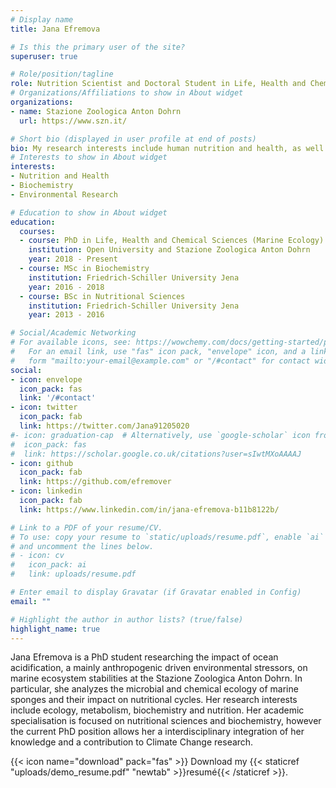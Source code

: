 ```yaml
---
# Display name
title: Jana Efremova

# Is this the primary user of the site?
superuser: true

# Role/position/tagline
role: Nutrition Scientist and Doctoral Student in Life, Health and Chemical Sciences
# Organizations/Affiliations to show in About widget
organizations:
- name: Stazione Zoologica Anton Dohrn
  url: https://www.szn.it/

# Short bio (displayed in user profile at end of posts)
bio: My research interests include human nutrition and health, as well as environmental research and ecosystem stabilities.
# Interests to show in About widget
interests:
- Nutrition and Health
- Biochemistry
- Environmental Research

# Education to show in About widget
education:
  courses:
  - course: PhD in Life, Health and Chemical Sciences (Marine Ecology)
    institution: Open University and Stazione Zoologica Anton Dohrn
    year: 2018 - Present
  - course: MSc in Biochemistry
    institution: Friedrich-Schiller University Jena
    year: 2016 - 2018
  - course: BSc in Nutritional Sciences
    institution: Friedrich-Schiller University Jena
    year: 2013 - 2016

# Social/Academic Networking
# For available icons, see: https://wowchemy.com/docs/getting-started/page-builder/#icons
#   For an email link, use "fas" icon pack, "envelope" icon, and a link in the
#   form "mailto:your-email@example.com" or "/#contact" for contact widget.
social:
- icon: envelope
  icon_pack: fas
  link: '/#contact'
- icon: twitter
  icon_pack: fab
  link: https://twitter.com/Jana91205020
#- icon: graduation-cap  # Alternatively, use `google-scholar` icon from `ai` icon pack
#  icon_pack: fas
#  link: https://scholar.google.co.uk/citations?user=sIwtMXoAAAAJ
- icon: github
  icon_pack: fab
  link: https://github.com/efremover
- icon: linkedin
  icon_pack: fab
  link: https://www.linkedin.com/in/jana-efremova-b11b8122b/

# Link to a PDF of your resume/CV.
# To use: copy your resume to `static/uploads/resume.pdf`, enable `ai` icons in `params.toml`,
# and uncomment the lines below.
# - icon: cv
#   icon_pack: ai
#   link: uploads/resume.pdf

# Enter email to display Gravatar (if Gravatar enabled in Config)
email: ""

# Highlight the author in author lists? (true/false)
highlight_name: true
---
```


Jana Efremova is a PhD student researching the impact of ocean acidification, a mainly anthropogenic driven environmental stressors, on marine ecosystem stabilities at the Stazione Zoologica Anton Dohrn. In particular, she analyzes the microbial and chemical ecology of marine sponges and their impact on nutritional cycles. Her research interests include ecology, metabolism, biochemistry and nutrition. Her academic specialisation is focused on nutritional sciences and biochemistry, however the current PhD position allows her a interdisciplinary integration of her knowledge and a contribution to Climate Change research.

{{< icon name="download" pack="fas" >}} Download my {{< staticref "uploads/demo_resume.pdf" "newtab" >}}resumé{{< /staticref >}}.
